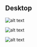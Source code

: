 ## Desktop 

![alt text](http://res.cloudinary.com/jkeohan/image/upload/v1534474303/rd-1280.png "Logo Title Text 1")


 
![alt text](http://res.cloudinary.com/jkeohan/image/upload/v1534474303/rd-980.png "Logo Title Text 1")


![alt text](http://res.cloudinary.com/jkeohan/image/upload/v1534474303/Screen_Shot_2018-08-16_at_8.57.43_PM_mmrrgg.png "Logo Title Text 1")

